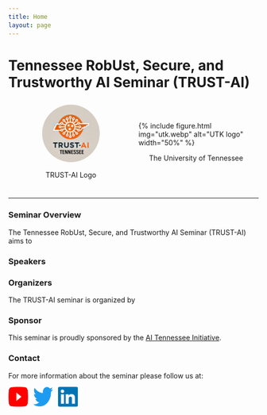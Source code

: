```yaml
---
title: Home
layout: page
---
```


# Tennessee RobUst, Secure, and Trustworthy AI Seminar (TRUST-AI)

<div style="display: flex; justify-content: space-between; align-items: center;">
    <div style="flex: 1; padding: 10px; text-align: center;">
        <div style="width: 50%; margin: auto;">
            <img src="./images/trustai.png" alt="TRUST-AI Logo" style="width: 100%; border-radius: 50%;">
            <p style="text-align: center;">TRUST-AI Logo</p>
        </div>
    </div>
    <div style="flex: 1; padding: 10px;">
        {% include figure.html img="utk.webp" alt="UTK logo"  width="50%" %}
        <p style="text-align: center;">The University of Tennessee</p>
    </div>
</div>

---

### Seminar Overview

The Tennessee RobUst, Secure, and Trustworthy AI Seminar (TRUST-AI) aims to

### Speakers
<!-- 
<div style="display: flex; flex-direction: column; gap: 20px;">
    <div style="display: flex; align-items: center; gap: 10px;">
        <img src="./images/gong.jpeg" alt="Neil Gong" style="width: 160px; height: 160px; border-radius: 50%;">
        <div>
            <strong>Neil Gong</strong><br>
            Associate Professor, Duke University
        </div>
    </div>
    <div style="display: flex; align-items: center; gap: 10px;">
        <img src="./images/mi.jpeg" alt="Mi Zhang" style="width: 160px; height: 160px; border-radius: 50%;">
        <div>
            <strong>Mi Zhang</strong><br>
            Associate Professor, The Ohio State University
        </div>
    </div>
    <div style="display: flex; align-items: center; gap: 10px;">
        <img src="./images/tudor.jpeg" alt="Tudor Dumitras" style="width: 160px; height: 160px; border-radius: 50%;">
        <div>
            <strong>Tudor Dumitras</strong><br>
            Associate Professor, University of Maryland
        </div>
    </div>
</div> -->



### Organizers

The TRUST-AI seminar is organized by 

### Sponsor

This seminar is proudly sponsored by the [AI Tennessee Initiative](https://research.utk.edu/oried/research-innovation-initiatives/ai-tennessee-initiative/).


### Contact

For more information about the seminar please follow us at:
<div style="display: flex; gap: 10px;">
    <a href="https://www.youtube.com/channel/UCaZx8BUCa2M_orwYAuXacRg" target="_blank">
        <img src="./images/youtube.png" alt="YouTube" style="width: 40px; height: 40px;">
    </a>
    <a href="https://x.com/trustaiseminar" target="_blank">
        <img src="./images/twitter.png" alt="Twitter" style="width: 40px; height: 40px;">
    </a>
    <a href="https://www.linkedin.com/in/trustai-seminar/" target="_blank">
        <img src="./images/linkedin.png" alt="LinkedIn" style="width: 40px; height: 40px;">
    </a>
</div>

<!-- 
{% include toc.html %}

------

{% include template/credits.html %} -->
